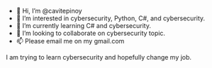 - 👋 Hi, I’m @cavitepinoy
- 👀 I’m interested in cybersecurity, Python, C#, and cybersecurity.
- 🌱 I’m currently learning C# and cybersecurity.
- 💞️ I’m looking to collaborate on cybersecurity topic.
- 📫 Please email me on my gmail.com

<!---
cavitepinoy/cavitepinoy is a ✨ special ✨ repository because its `README.md` (this file) appears on your GitHub profile.
You can click the Preview link to take a look at your changes.
---> I am trying to learn cybersecurity and hopefully change my job.

